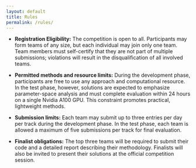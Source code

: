 ```yaml
---
layout: default
title: Rules
permalink: /rules/
---
```


- **Registration Eligibility:** The competition is open to all. Participants may form teams of any size, but each individual may join only one team. Team members must self-certify that they are not part of multiple submissions; violations will result in the disqualification of all involved teams.

- **Permitted methods and resource limits:** During the development phase, participants are free to use any approach and computational resource. In the test phase, however, solutions are expected to emphasize parameter-space analysis and must complete evaluation within 24 hours on a single Nvidia A100 GPU. This constraint promotes practical, lightweight methods.

- **Submission limits:** Each team may submit up to three entries per day per track during the development phase. In the test phase, each team is allowed a maximum of five submissions per track for final evaluation.

- **Finalist obligations:** The top three teams will be required to submit their code and a detailed report describing their methodology. Finalists will also be invited to present their solutions at the official competition session.
